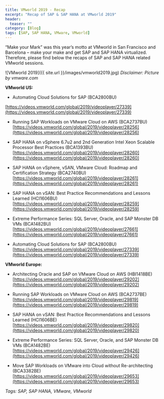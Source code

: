 ```yaml
---
title: VMworld 2019 - Recap
excerpt: "Recap of SAP & SAP HANA at VMworld 2019"
header:
  teaser: ""
category: [Blog]
tags: [SAP, SAP HANA, VMware, VMworld]
---
```


“Make your Mark” was this year’s motto at VMworld in San Francisco and Barcelona – make your make and get SAP and SAP HANA virtualized. Therefore, please find below the recaps of SAP and SAP HANA related VMworld sessions.

![VMworld 2019]({{ site.url }}/images/vmworld2019.jpg)
*Disclaimer: Picture by vmware.com*

**VMworld US:**

* Automating Cloud Solutions for SAP (BCA2800BU)

[https://videos.vmworld.com/global/2019/videoplayer/27339](https://videos.vmworld.com/global/2019/videoplayer/27339)

* Running SAP Workloads on VMware Cloud on AWS (BCA2737BU)
[https://videos.vmworld.com/global/2019/videoplayer/28256](https://videos.vmworld.com/global/2019/videoplayer/28256)

* SAP HANA on vSphere 6.7u2 and 2nd Generation Intel Xeon Scalable Processor Best Practices (BCA1393BU)
[https://videos.vmworld.com/global/2019/videoplayer/28260](https://videos.vmworld.com/global/2019/videoplayer/28260)

* SAP HANA on vSphere, vSAN, VMware Cloud: Roadmap and Certification Strategy (BCA2740BU)
[https://videos.vmworld.com/global/2019/videoplayer/28261](https://videos.vmworld.com/global/2019/videoplayer/28261)

* SAP HANA on vSAN: Best Practice Recommendations and Lessons Learned (HCI1606BU)
[https://videos.vmworld.com/global/2019/videoplayer/28259](https://videos.vmworld.com/global/2019/videoplayer/28259)

* Extreme Performance Series: SQL Server, Oracle, and SAP Monster DB VMs (BCA1482BU)
[https://videos.vmworld.com/global/2019/videoplayer/27661](https://videos.vmworld.com/global/2019/videoplayer/27661)

* Automating Cloud Solutions for SAP (BCA2800BU)          
[https://videos.vmworld.com/global/2019/videoplayer/27339](https://videos.vmworld.com/global/2019/videoplayer/27339)

**VMworld Europe:**

* Architecting Oracle and SAP on VMware Cloud on AWS (HBI1418BE)
[https://videos.vmworld.com/global/2019/videoplayer/29202](https://videos.vmworld.com/global/2019/videoplayer/29202)

* Running SAP Workloads on VMware Cloud on AWS (BCA2737BE)
[https://videos.vmworld.com/global/2019/videoplayer/29819](https://videos.vmworld.com/global/2019/videoplayer/29819)

*	SAP HANA on vSAN: Best Practice Recommendations and Lessons Learned (HCI1606BE)
[https://videos.vmworld.com/global/2019/videoplayer/29820](https://videos.vmworld.com/global/2019/videoplayer/29820)

* Extreme Performance Series: SQL Server, Oracle, and SAP Monster DB VMs (BCA1482BE)
[https://videos.vmworld.com/global/2019/videoplayer/29426](https://videos.vmworld.com/global/2019/videoplayer/29426)

* Move SAP Workloads on VMware into Cloud without Re-architecting (BCA3382BE)
[https://videos.vmworld.com/global/2019/videoplayer/29653](https://videos.vmworld.com/global/2019/videoplayer/29653)

*Tags: SAP, SAP HANA, VMware, VMworld*
